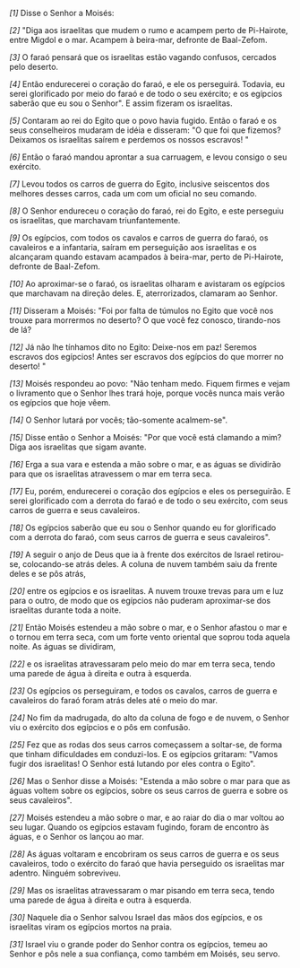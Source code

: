 *[1]* Disse o Senhor a Moisés:

*[2]* "Diga aos israelitas que mudem o rumo e acampem perto de Pi-Hairote, entre Migdol e o mar. Acampem à beira-mar, defronte de Baal-Zefom.

*[3]* O faraó pensará que os israelitas estão vagando confusos, cercados pelo deserto.

*[4]* Então endurecerei o coração do faraó, e ele os perseguirá. Todavia, eu serei glorificado por meio do faraó e de todo o seu exército; e os egípcios saberão que eu sou o Senhor". E assim fizeram os israelitas.

*[5]* Contaram ao rei do Egito que o povo havia fugido. Então o faraó e os seus conselheiros mudaram de idéia e disseram: "O que foi que fizemos? Deixamos os israelitas saírem e perdemos os nossos escravos! "

*[6]* Então o faraó mandou aprontar a sua carruagem, e levou consigo o seu exército.

*[7]* Levou todos os carros de guerra do Egito, inclusive seiscentos dos melhores desses carros, cada um com um oficial no seu comando.

*[8]* O Senhor endureceu o coração do faraó, rei do Egito, e este perseguiu os israelitas, que marchavam triunfantemente.

*[9]* Os egípcios, com todos os cavalos e carros de guerra do faraó, os cavaleiros e a infantaria, saíram em perseguição aos israelitas e os alcançaram quando estavam acampados à beira-mar, perto de Pi-Hairote, defronte de Baal-Zefom.

*[10]* Ao aproximar-se o faraó, os israelitas olharam e avistaram os egípcios que marchavam na direção deles. E, aterrorizados, clamaram ao Senhor.

*[11]* Disseram a Moisés: "Foi por falta de túmulos no Egito que você nos trouxe para morrermos no deserto? O que você fez conosco, tirando-nos de lá?

*[12]* Já não lhe tínhamos dito no Egito: Deixe-nos em paz! Seremos escravos dos egípcios! Antes ser escravos dos egípcios do que morrer no deserto! "

*[13]* Moisés respondeu ao povo: "Não tenham medo. Fiquem firmes e vejam o livramento que o Senhor lhes trará hoje, porque vocês nunca mais verão os egípcios que hoje vêem.

*[14]* O Senhor lutará por vocês; tão-somente acalmem-se".

*[15]* Disse então o Senhor a Moisés: "Por que você está clamando a mim? Diga aos israelitas que sigam avante.

*[16]* Erga a sua vara e estenda a mão sobre o mar, e as águas se dividirão para que os israelitas atravessem o mar em terra seca.

*[17]* Eu, porém, endurecerei o coração dos egípcios e eles os perseguirão. E serei glorificado com a derrota do faraó e de todo o seu exército, com seus carros de guerra e seus cavaleiros.

*[18]* Os egípcios saberão que eu sou o Senhor quando eu for glorificado com a derrota do faraó, com seus carros de guerra e seus cavaleiros".

*[19]* A seguir o anjo de Deus que ia à frente dos exércitos de Israel retirou-se, colocando-se atrás deles. A coluna de nuvem também saiu da frente deles e se pôs atrás,

*[20]* entre os egípcios e os israelitas. A nuvem trouxe trevas para um e luz para o outro, de modo que os egípcios não puderam aproximar-se dos israelitas durante toda a noite.

*[21]* Então Moisés estendeu a mão sobre o mar, e o Senhor afastou o mar e o tornou em terra seca, com um forte vento oriental que soprou toda aquela noite. As águas se dividiram,

*[22]* e os israelitas atravessaram pelo meio do mar em terra seca, tendo uma parede de água à direita e outra à esquerda.

*[23]* Os egípcios os perseguiram, e todos os cavalos, carros de guerra e cavaleiros do faraó foram atrás deles até o meio do mar.

*[24]* No fim da madrugada, do alto da coluna de fogo e de nuvem, o Senhor viu o exército dos egípcios e o pôs em confusão.

*[25]* Fez que as rodas dos seus carros começassem a soltar-se, de forma que tinham dificuldades em conduzi-los. E os egípcios gritaram: "Vamos fugir dos israelitas! O Senhor está lutando por eles contra o Egito".

*[26]* Mas o Senhor disse a Moisés: "Estenda a mão sobre o mar para que as águas voltem sobre os egípcios, sobre os seus carros de guerra e sobre os seus cavaleiros".

*[27]* Moisés estendeu a mão sobre o mar, e ao raiar do dia o mar voltou ao seu lugar. Quando os egípcios estavam fugindo, foram de encontro às águas, e o Senhor os lançou ao mar.

*[28]* As águas voltaram e encobriram os seus carros de guerra e os seus cavaleiros, todo o exército do faraó que havia perseguido os israelitas mar adentro. Ninguém sobreviveu.

*[29]* Mas os israelitas atravessaram o mar pisando em terra seca, tendo uma parede de água à direita e outra à esquerda.

*[30]* Naquele dia o Senhor salvou Israel das mãos dos egípcios, e os israelitas viram os egípcios mortos na praia.

*[31]* Israel viu o grande poder do Senhor contra os egípcios, temeu ao Senhor e pôs nele a sua confiança, como também em Moisés, seu servo.

